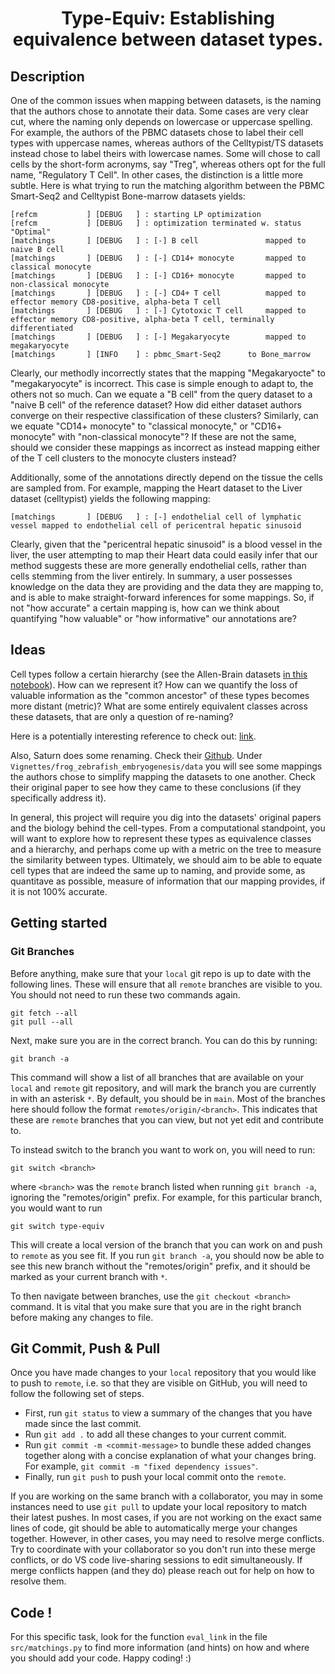 <center> <h1>Type-Equiv: Establishing equivalence between dataset types.</h1> </center>


## Description <a name="Description"></a>

One of the common issues when mapping between datasets, is the naming that the authors chose to annotate their data. Some cases are very clear cut, where the naming only depends on lowercase or uppercase spelling. For example, the authors of the PBMC datasets chose to label their cell types with uppercase names, whereas authors of the Celltypist/TS datasets instead chose to label theirs with lowercase names. Some will chose to call cells by the short-form acronyms, say "Treg", whereas others opt for the full name, "Regulatory T Cell". In other cases, the distinction is a little more subtle. Here is what trying to run the matching algorithm between the PBMC Smart-Seq2 and Celltypist Bone-marrow datasets yields:
```shell
[refcm           ] [DEBUG   ] : starting LP optimization
[refcm           ] [DEBUG   ] : optimization terminated w. status "Optimal"
[matchings       ] [DEBUG   ] : [-] B cell               mapped to naive B cell        
[matchings       ] [DEBUG   ] : [-] CD14+ monocyte       mapped to classical monocyte  
[matchings       ] [DEBUG   ] : [-] CD16+ monocyte       mapped to non-classical monocyte
[matchings       ] [DEBUG   ] : [-] CD4+ T cell          mapped to effector memory CD8-positive, alpha-beta T cell
[matchings       ] [DEBUG   ] : [-] Cytotoxic T cell     mapped to effector memory CD8-positive, alpha-beta T cell, terminally differentiated
[matchings       ] [DEBUG   ] : [-] Megakaryocyte        mapped to megakaryocyte       
[matchings       ] [INFO    ] : pbmc_Smart-Seq2      to Bone_marrow  
```
Clearly, our methodly incorrectly states that the mapping "Megakaryocte" to "megakaryocyte" is incorrect. This case is simple enough to adapt to, the others not so much. Can we equate a "B cell" from the query dataset to a "naive B cell" of the reference dataset? How did either dataset authors converge on their respective classification of these clusters? Similarly, can we equate "CD14+ monocyte" to "classical monocyte," or "CD16+ monocyte" with "non-classical monocyte"? If these are not the same, should we consider these mappings as incorrect as instead mapping either of the T cell clusters to the monocyte clusters instead? 

Additionally, some of the annotations directly depend on the tissue the cells are sampled from. For example, mapping the Heart dataset to the Liver dataset (celltypist) yields the following mapping:

```shell
[matchings       ] [DEBUG   ] : [-] endothelial cell of lymphatic vessel mapped to endothelial cell of pericentral hepatic sinusoid
```
Clearly, given that the "pericentral hepatic sinusoid" is a blood vessel in the liver, the user attempting to map their Heart data could easily infer that our method suggests these are more generally endothelial cells, rather than cells stemming from the liver entirely. In summary, a user possesses knowledge on the data they are providing and the data they are mapping to, and is able to make straight-forward inferences for some mappings. So, if not "how accurate" a certain mapping is, how can we think about quantifying "how valuable" or "how informative" our annotations are?

## Ideas <a name="Ideas"></a>
Cell types follow a certain hierarchy (see the Allen-Brain datasets [in this notebook](/experiments/hierarchical.ipynb)). How can we represent it? How can we quantify the loss of valuable information as the "common ancestor" of these types becomes more distant (metric)? What are some entirely equivalent classes across these datasets, that are only a question of re-naming?

Here is a potentially interesting reference to check out: [link](https://academic.oup.com/nargab/article/5/3/lqad070/7231336?login=false).

Also, Saturn does some renaming. Check their [Github](https://github.com/snap-stanford/SATURN). Under `Vignettes/frog_zebrafish_embryogenesis/data` you will see some mappings the authors chose to simplify mapping the datasets to one another. Check their original paper to see how they came to these conclusions (if they specifically address it).

In general, this project will require you dig into the datasets' original papers and the biology behind the cell-types. From a computational standpoint, you will want to explore how to represent these types as equivalence classes and a hierarchy, and perhaps come up with a metric on the tree to measure the similarity between types. Ultimately, we should aim to be able to equate cell types that are indeed the same up to naming, and provide some, as quantitave as possible, measure of information that our mapping provides, if it is not 100% accurate.

## Getting started
### Git Branches

Before anything, make sure that your `local` git repo is up to date with the following lines. These will ensure that all `remote` branches are visible to you. You should not need to run these two commands again.
```shell
git fetch --all
git pull --all
```

Next, make sure you are in the correct branch. You can do this by running: 
```shell
git branch -a
```
This command will show a list of all branches that are available on your `local` and `remote` git repository, and will mark the branch you are currently in with an asterisk `*`. By default, you should be in `main`. Most of the branches here should follow the format `remotes/origin/<branch>`. This indicates that these are `remote` branches that you can view, but not yet edit and contribute to.

To instead switch to the branch you want to work on, you will need to run:
```shell
git switch <branch>
```
where `<branch>` was the `remote` branch listed when running `git branch -a`, ignoring the "remotes/origin" prefix. For example, for this particular branch, you would want to run
```shell
git switch type-equiv
```
This will create a local version of the branch that you can work on and push to `remote` as you see fit. If you run `git branch -a`, you should now be able to see this new branch without the "remotes/origin" prefix, and it should be marked as your current branch with `*`.

To then navigate between branches, use the `git checkout <branch>` command. It is vital that you make sure that you are in the right branch before making any changes to file.

## Git Commit, Push & Pull

Once you have made changes to your `local` repository that you would like to push to `remote`, i.e. so that they are visible on GitHub, you will need to follow the following set of steps.

- First, run `git status` to view a summary of the changes that you have made since the last commit.
- Run `git add .` to add all these changes to your current commit.
- Run `git commit -m <commit-message>` to bundle these added changes together along with a concise explanation of what your changes bring. For example, `git commit -m "fixed dependency issues"`.
- Finally, run `git push` to push your local commit onto the `remote`.

If you are working on the same branch with a collaborator, you may in some instances need to use `git pull` to update your local repository to match their latest pushes. In most cases, if you are not working on the exact same lines of code, git should be able to automatically merge your changes together. However, in other cases, you may need to resolve merge conflicts. Try to coordinate with your collaborator so you don't run into these merge conflicts, or do VS code live-sharing sessions to edit simultaneously. If merge conflicts happen (and they do) please reach out for help on how to resolve them.

## Code !
For this specific task, look for the function `eval_link` in the file `src/matchings.py` to find more information (and hints) on how and where you should add your code. Happy coding! :)